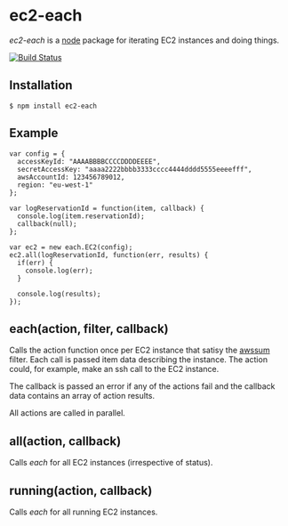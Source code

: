 # ec2-each
_ec2-each_ is a [node](http://nodejs.org) package for iterating EC2 instances and doing things.

[![Build Status](https://secure.travis-ci.org/B2MSolutions/node-ec2-each.png)](http://travis-ci.org/b2msolutions/node-ec2-each)

## Installation
    $ npm install ec2-each
  
## Example

    var config = {
      accessKeyId: "AAAABBBBCCCCDDDDEEEE",
      secretAccessKey: "aaaa2222bbbb3333cccc4444dddd5555eeeefff",
      awsAccountId: 123456789012,
      region: "eu-west-1"
    };
          
    var logReservationId = function(item, callback) {
      console.log(item.reservationId);
      callback(null);
    };
    
    var ec2 = new each.EC2(config);
    ec2.all(logReservationId, function(err, results) {
      if(err) {
        console.log(err);
      }
      
      console.log(results);
    });
    
## each(action, filter, callback)

Calls the action function once per EC2 instance that satisy the [awssum](https://github.com/appsattic/node-awssum) filter.
Each call is passed item data describing the instance.
The action could, for example, make an ssh call to the EC2 instance.

The callback is passed an error if any of the actions fail and the callback data contains an array of action results.

All actions are called in parallel.

## all(action, callback)

Calls _each_ for all EC2 instances (irrespective of status).

## running(action, callback)

Calls _each_ for all running EC2 instances.
